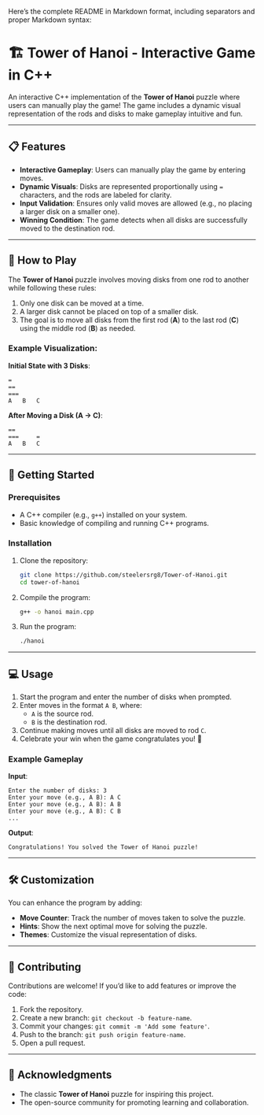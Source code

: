 Here’s the complete README in Markdown format, including separators and proper Markdown syntax:
# 🏗️ Tower of Hanoi - Interactive Game in C++

An interactive C++ implementation of the **Tower of Hanoi** puzzle where users can manually play the game! The game includes a dynamic visual representation of the rods and disks to make gameplay intuitive and fun.

---

## 📋 Features
- **Interactive Gameplay**: Users can manually play the game by entering moves.
- **Dynamic Visuals**: Disks are represented proportionally using `=` characters, and the rods are labeled for clarity.
- **Input Validation**: Ensures only valid moves are allowed (e.g., no placing a larger disk on a smaller one).
- **Winning Condition**: The game detects when all disks are successfully moved to the destination rod.

---

## 📖 How to Play

The **Tower of Hanoi** puzzle involves moving disks from one rod to another while following these rules:
1. Only one disk can be moved at a time.
2. A larger disk cannot be placed on top of a smaller disk.
3. The goal is to move all disks from the first rod (**A**) to the last rod (**C**) using the middle rod (**B**) as needed.

### Example Visualization:
**Initial State with 3 Disks**:
```
=	 	 	
==	 	 	
===	 	 	
A	B	C    
```

**After Moving a Disk (A → C)**:
```
==	 	 	
===	 	=	
A	B	C 
```

---

## 🚀 Getting Started

### Prerequisites
- A C++ compiler (e.g., `g++`) installed on your system.
- Basic knowledge of compiling and running C++ programs.

### Installation
1. Clone the repository:
   ```bash
   git clone https://github.com/steelersrg8/Tower-of-Hanoi.git
   cd tower-of-hanoi
   ```
2. Compile the program:
   ```bash
   g++ -o hanoi main.cpp
   ```
3. Run the program:
   ```bash
   ./hanoi
   ```

---

## 💻 Usage
1. Start the program and enter the number of disks when prompted.
2. Enter moves in the format `A B`, where:
   - `A` is the source rod.
   - `B` is the destination rod.
3. Continue making moves until all disks are moved to rod `C`.
4. Celebrate your win when the game congratulates you! 🎉

### Example Gameplay
**Input**:
```
Enter the number of disks: 3
Enter your move (e.g., A B): A C
Enter your move (e.g., A B): A B
Enter your move (e.g., A B): C B
...
```

**Output**:
```
Congratulations! You solved the Tower of Hanoi puzzle!
```

---

## 🛠️ Customization
You can enhance the program by adding:
- **Move Counter**: Track the number of moves taken to solve the puzzle.
- **Hints**: Show the next optimal move for solving the puzzle.
- **Themes**: Customize the visual representation of disks.

---

## 🤝 Contributing
Contributions are welcome! If you’d like to add features or improve the code:
1. Fork the repository.
2. Create a new branch: `git checkout -b feature-name`.
3. Commit your changes: `git commit -m 'Add some feature'`.
4. Push to the branch: `git push origin feature-name`.
5. Open a pull request.

---

## 🙌 Acknowledgments
- The classic **Tower of Hanoi** puzzle for inspiring this project.
- The open-source community for promoting learning and collaboration.
